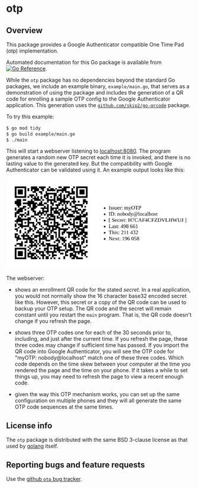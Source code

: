 # otp

## Overview

This package provides a Google Authenticator compatible One Time Pad
(otp) implementation.

Automated documentation for this Go package is available from
[![Go Reference](https://pkg.go.dev/badge/zappem.net/pub/auth/otp.svg)](https://pkg.go.dev/zappem.net/pub/auth/otp).

While the `otp` package has no dependencies beyond the standard Go
packages, we include an example binary, `example/main.go`, that serves
as a demonstration of using the package and includes the generation of
a QR code for enrolling a sample OTP config to the Google
Authenticator application. This generation uses the
[`github.com/skip2/go-qrcode`](https://pkg.go.dev/github.com/skip2/go-qrcode)
package.

To try this example:
```
$ go mod tidy
$ go build example/main.go
$ ./main
```

This will start a webserver listening to
[localhost:8080](http://localhost:8080). The program generates a
random new OTP secret each time it is invoked, and there is no lasting
value to the generated key. But the compatibility with Google
Authenticator can be validated using it. An example output looks like
this:

![sample output of the Fake OTP server](screenshot.png)

The webserver:

- shows an enrollment QR code for the stated *secret*. In a real
  application, you would not normally show the 16 character base32
  encoded secret like this. However, this secret or a copy of the QR
  code can be used to backup your OTP setup. The QR code and the
  secret will remain constant until you restart the `main`
  program. That is, the QR code doesn't change if you refresh the
  page.

- shows three OTP codes one for each of the 30 seconds prior to,
  including, and just after the current time. If you refresh the page,
  these three codes may change if sufficient time has passed. If you
  import the QR code into Google Authenticator, you will see the OTP
  code for "myOTP: nobody@localhost" match one of these three
  codes. Which code depends on the time skew between your computer at
  the time you rendered the page and the time on your phone. If it
  takes a while to set things up, you may need to refresh the page to
  view a recent enough code.

- given the way this OTP mechanism works, you can set up the same
  configuration on multiple phones and they will all generate the same
  OTP code sequences at the same times.

## License info

The `otp` package is distributed with the same BSD 3-clause license
as that used by [golang](https://golang.org/LICENSE) itself.

## Reporting bugs and feature requests

Use the [github `otp` bug
tracker](https://github.com/tinkerator/otp/issues).
